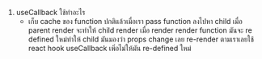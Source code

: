 1. useCallback ใช้ทําอะไร
   - เก็บ cache ของ function ปกติแล้วเมื่อเรา pass function ลงไปหา child เมื่อ parent render จะทำให้ child render เมื่อ render render function มันจะ re defined  ใหม่ทำให้ child มันมองว่า props change เลย re-render ตามเราเลยใช้ react hook useCallback เพิ่อไม่ให้มัน re-defined ใหม่
